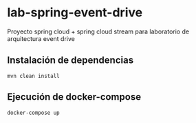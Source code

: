 # lab-spring-event-drive
Proyecto spring cloud + spring cloud stream para laboratorio de arquitectura event drive

## Instalación de dependencias
```
mvn clean install
```

## Ejecución de docker-compose
```
docker-compose up
```
